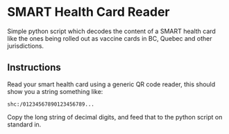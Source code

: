 SMART Health Card Reader
==

Simple python script which decodes the content of a SMART health card like the ones being rolled out as vaccine cards in
BC, Quebec and other jurisdictions.

Instructions
--

Read your smart health card using a generic QR code reader, this should show you a string something like:
```
shc:/01234567890123456789...
```

Copy the long string of decimal digits, and feed that to the python script on standard in.